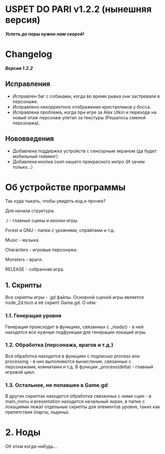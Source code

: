 # USPET DO PARI v1.2.2 (нынешняя версия)

***Успеть до пары нужно нам скорей!***

# Changelog
***Версия 1.2.2***
## Исправления
- Исправлен баг с собаками, когда во время рывка они застревали в персонаже.
- Исправлено некорректное отображение кристалликов у босса.
- Исправлена проблема, когда при игре за Alex Utkin и переходе на новый этаж персонаж улетал за текстуры (Решалось сменой персонажа).

## Нововведения
- Добавлена поддержка устройств с сенсорным экраном (да будет мобильный гейминг)
- Добавлена кнопка скип нашего прекрасного интро (И зачем только...)

# Об устройстве программы
Так куда тыкать, чтобы увидеть код и прочее?

Для начала структура:

./ - главные сцены и иконки игры.

Forest и GNU - папки с уровнями, спрайтами и т.д.

Music - музыка.

Characters - игровые персонажи.

Monsters - враги.

RELEASE - собранная игра.

## 1. Скрипты
Все скрипты игры - .gd файлы. Основной сценой игры является node_2d.tscn и её скрипт Game.gd.
О нём:
### 1.1. Генерация уровня
Генерация происходит в функциях, связанных с _ready() - в ней находятся все нужные подфункции для генерации локаций игры.

### 1.2. Обработка (персонажа, врагов и т.д.)
Вся обработка находится в функциях с подписью process или processing - в них выполняются вычисления, связанные с персонажами, комнатами и т.д.
В функции _process(delta) - главный игровой цикл.

### 1.3. Остальное, не попавшее в Game.gd
В других скриптах находится обработка связанных с ними сцен - в main_menu и presentation находится начальный экран, в папке с локациями лежат отдельные скрипты для элементов уровня, таких как препятствия (парты, льдины).

# 2. Ноды

Об этом когда-нибудь...
